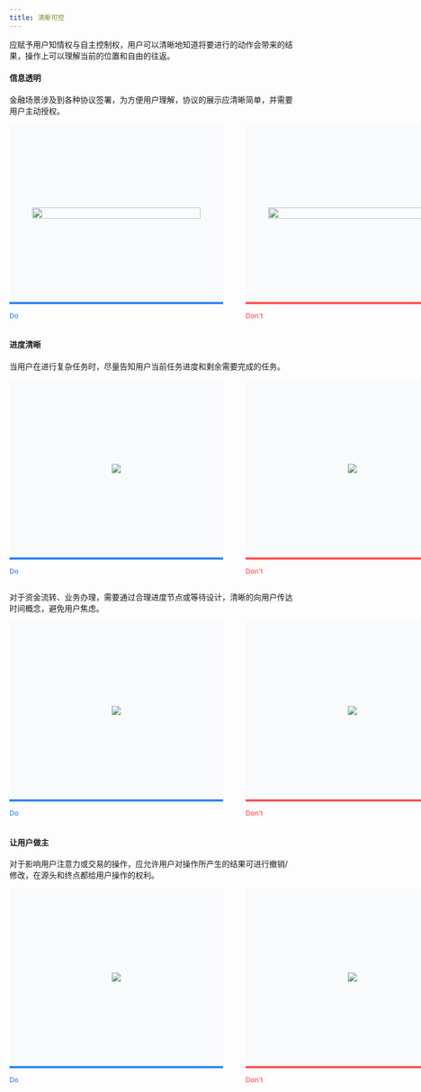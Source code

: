 ```yaml
---
title: 清晰可控
---
```


应赋予用户知情权与自主控制权，用户可以清晰地知道将要进行的动作会带来的结果，操作上可以理解当前的位置和自由的往返。

<style>
.doc-cutline-wrapper{display:-webkit-box;display:-ms-flexbox;display:flex}
.doc-cutline{position:relative;display:-webkit-inline-box;display:-ms-inline-flexbox;display:inline-flex;margin-bottom:42px;padding:40px;background:#F9FAFB;-webkit-box-sizing:border-box;box-sizing:border-box;-webkit-box-align:center;-ms-flex-align:center;align-items:center;-webkit-box-pack:center;-ms-flex-pack:center;justify-content:center;min-height:320px}
.doc-cutline:after{position:absolute;bottom:-32px;left:0;font-size:12px;font-weight:500}
.doc-cutline.do{margin-right:40px;border-bottom:solid 4px #2F86F6}
.doc-cutline.do:after{content:"Do";color:#2F86F6}
.doc-cutline.donot{border-bottom:solid 4px #FF5257}
.doc-cutline.donot:after{content:"Don't";color:#FF5257}
.doc-cutline-item{display:-webkit-box;display:-ms-flexbox;display:flex;-webkit-box-align:center;-ms-flex-align:center;align-items:center;-webkit-box-pack:center;-ms-flex-pack:center;justify-content:center}
.doc-cutline-item.horizon img{width:100%}
.doc-cutline-item.vertical img{width:auto;height:100%}
@media (max-width:750px){.doc-cutline-wrapper{-webkit-box-orient:vertical;-webkit-box-direction:normal;-ms-flex-direction:column;flex-direction:column}
.doc-cutline.do{margin-right:0}
}
</style>

#### 信息透明

金融场景涉及到各种协议签署，为方便用户理解，协议的展示应清晰简单，并需要用户主动授权。

<div class="doc-cutline-wrapper">
  <div class="doc-cutline do">
    <div class="doc-cutline-item vertical" style="width: 300px;">
      <img src="https://pt-starimg.didistatic.com/static/starimg/img/1308n7PCET1643189771407.png">
    </div>
  </div>
  <div class="doc-cutline donot">
    <div class="doc-cutline-item vertical" style="width: 300px;">
      <img src="https://pt-starimg.didistatic.com/static/starimg/img/heBwyAI0eY1643189771378.png">
    </div>
  </div>
</div>

#### 进度清晰

当用户在进行复杂任务时，尽量告知用户当前任务进度和剩余需要完成的任务。

<div class="doc-cutline-wrapper">
  <div class="doc-cutline do">
    <div class="doc-cutline-item" style="width: 300px;">
      <img src="https://pt-starimg.didistatic.com/static/starimg/img/spdlGlphym1643189799024.png">
    </div>
  </div>
  <div class="doc-cutline donot">
    <div class="doc-cutline-item" style="width: 300px;">
      <img src="https://pt-starimg.didistatic.com/static/starimg/img/dIdjNT6c2i1643189799025.png">
    </div>
  </div>
</div>

对于资金流转、业务办理，需要通过合理进度节点或等待设计，清晰的向用户传达时间概念，避免用户焦虑。

<div class="doc-cutline-wrapper">
  <div class="doc-cutline do">
    <div class="doc-cutline-item" style="width: 300px;">
      <img src="https://pt-starimg.didistatic.com/static/starimg/img/6hOAMmnvby1643189839058.png">
    </div>
  </div>
  <div class="doc-cutline donot">
    <div class="doc-cutline-item" style="width: 300px;">
      <img src="https://pt-starimg.didistatic.com/static/starimg/img/hPTB2n5vQM1643189839196.png">
    </div>
  </div>
</div>

#### 让用户做主

对于影响用户注意力或交易的操作，应允许用户对操作所产生的结果可进行撤销/修改，在源头和终点都给用户操作的权利。

<div class="doc-cutline-wrapper">
  <div class="doc-cutline do">
    <div class="doc-cutline-item" style="width: 300px;">
      <img src="https://pt-starimg.didistatic.com/static/starimg/img/45u8sLeEBr1643189884365.png">
    </div>
  </div>
  <div class="doc-cutline donot">
    <div class="doc-cutline-item" style="width: 300px;">
      <img src="https://pt-starimg.didistatic.com/static/starimg/img/e5ru8rztDF1643189884274.png">
    </div>
  </div>
</div>
